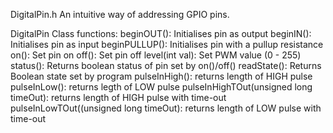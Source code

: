DigitalPin.h
An intuitive way of addressing GPIO pins.

 DigitalPin Class functions:
     beginOUT(): Initialises pin as output
     beginIN():  Initialises pin as input
     beginPULLUP(): Initialises pin with a pullup resistance
     on():          Set pin on
     off():         Set pin off
     level(int val):       Set PWM value (0 - 255)
     status():      Returns boolean status of pin set by on()/off()
     readState():   Returns Boolean state set by program
     pulseInHigh(): returns length of HIGH pulse
     pulseInLow():  returns legth of LOW pulse
     pulseInHighTOut(unsigned long timeOut): returns length of HIGH pulse with time-out
     pulseInLowTOut((unsigned long timeOut):  returns length of LOW pulse with time-out
                           